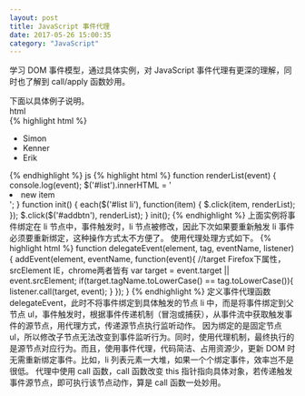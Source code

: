 ```yaml
---
layout: post
title: JavaScript 事件代理
date: 2017-05-26 15:00:35
category: "JavaScript"
---
```


学习 DOM 事件模型，通过具体实例，对 JavaScript 事件代理有更深的理解，同时也了解到 call/apply 函数妙用。

下面以具体例子说明。  
html  
{% highlight html %}
<ul id="list">
	<li id="item1">Simon</li>
	<li id="item2">Kenner</li>
	<li id="item3">Erik</li>
</ul>
{% endhighlight %}
js  
{% highlight html %}
function renderList(event) {
    console.log(event);
    $('#list').innerHTML = '<li>new item</li>';
}
function init() {
    each($('#list li'), function(item) {
        $.click(item, renderList);
    });
    $.click($('#addbtn'), renderList);
}
init();
{% endhighlight %}
上面实例将事件绑定在 li 节点中，事件触发时，li 节点被修改，因此下次如果要重新触发 li 事件必须要重新绑定，这种操作方式太不方便了。
使用代理处理方式如下。  
{% highlight html %}
function delegateEvent(element, tag, eventName, listener) {
    addEvent(element, eventName, function(event){
        //target Firefox下属性，srcElement IE，chrome两者皆有
        var target = event.target || event.srcElement;
        if(target.tagName.toLowerCase() == tag.toLowerCase()){
            listener.call(target, event);
        }
    });
}
{% endhighlight %}
定义事件代理函数 delegateEvent，此时不将事件绑定到具体触发的节点 li 中，而是将事件绑定到父节点 ul，事件触发时，根据事件传递机制（冒泡或捕获），从事件流中获取触发事件的源节点，用代理方式，传递源节点执行监听动作。
因为绑定的是固定节点 ul，所以修改子节点无法改变到事件监听行为。同时，使用代理机制，最终执行的是源节点对应行为。而且，使用事件代理，代码简洁、占用资源少，更新 DOM 时无需重新绑定事件。比如，li 列表元素一大堆，如果一个个绑定事件，效率岂不是很低。  
代理中使用 call 函数，call 函数改变 this 指针指向具体对象，若传递触发事件源节点，即可执行该节点动作，算是 call 函数一处妙用。



